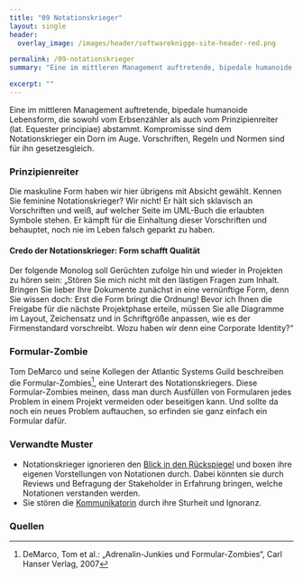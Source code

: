 ```yaml
---
title: "09 Notationskrieger"
layout: single
header:
  overlay_image: /images/header/softwareknigge-site-header-red.png

permalink: /09-notationskrieger
summary: "Eine im mittleren Management auftretende, bipedale humanoide Lebensform, die sowohl vom Erbsenzähler als auch vom Prinzipienreiter (lat. Equester principiae) abstammt. Kompromisse sind dem Notationskrieger ein Dorn im Auge. Vorschriften, Regeln und Normen sind für ihn gesetzesgleich."

excerpt: ""
---
```


Eine im mittleren Management auftretende, bipedale humanoide Lebensform, die sowohl vom Erbsenzähler als auch vom Prinzipienreiter (lat. Equester principiae) abstammt. Kompromisse sind dem Notationskrieger ein Dorn im Auge. Vorschriften, Regeln und Normen sind für ihn gesetzesgleich.

### Prinzipienreiter

Die maskuline Form haben wir hier übrigens mit Absicht gewählt. Kennen Sie feminine Notationskrieger? Wir nicht! Er hält sich sklavisch an Vorschriften und weiß, auf welcher Seite im UML-Buch die erlaubten Symbole stehen. Er kämpft für die Einhaltung dieser Vorschriften und behauptet, noch nie im Leben falsch geparkt zu haben.

#### Credo der Notationskrieger: Form schafft Qualität

Der folgende Monolog soll Gerüchten zufolge hin und wieder in Projekten zu hören sein: „Stören Sie mich nicht mit den lästigen Fragen zum Inhalt. Bringen Sie lieber Ihre Dokumente zunächst in eine vernünftige Form, denn Sie wissen doch: Erst die Form bringt die Ordnung! Bevor ich Ihnen die Freigabe für die nächste Projektphase erteile, müssen Sie alle Diagramme im Layout, Zeichensatz und in Schriftgröße anpassen, wie es der Firmenstandard vorschreibt. Wozu haben wir denn eine Corporate Identity?“

### Formular-Zombie
Tom DeMarco und seine Kollegen der Atlantic Systems Guild beschreiben die Formular-Zombies[^formular-zombies],
eine Unterart des Notationskriegers. Diese Formular-Zombies meinen, dass man durch Ausfüllen von Formularen jedes Problem in einem Projekt vermeiden oder beseitigen kann. Und sollte da noch ein neues Problem auftauchen, so erfinden sie ganz einfach ein Formular dafür.

[^formular-zombies]: DeMarco, Tom et al.: „Adrenalin-Junkies und Formular-Zombies“, Carl Hanser Verlag, 2007

### Verwandte Muster

* Notationskrieger ignorieren den [Blick in den Rückspiegel](/06-blick-in-den-rueckspiegel) und boxen ihre eigenen Vorstellungen von Notationen durch. Dabei könnten sie durch Reviews und Befragung der Stakeholder in Erfahrung bringen, welche Notationen verstanden werden.
* Sie stören die [Kommunikatorin](/20-kommunikatorin) durch ihre Sturheit und Ignoranz.

### Quellen
